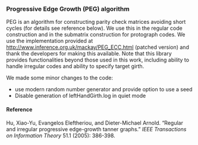 ### Progressive Edge Growth (PEG) algorithm
PEG is an algorithm for constructing parity check matrices avoiding short cycles (for details see reference below). We use this in the regular code construction and in the submatrix construction for protograph codes. We use the implementation provided at http://www.inference.org.uk/mackay/PEG_ECC.html (patched version) and thank the developers for making this available. Note that this library provides functionalities beyond those used in this work, including ability to handle irregular codes and ability to specify target girth.

We made some minor changes to the code:
- use modern random number generator and provide option to use a seed
- Disable generation of leftHandGirth.log in quiet mode

#### Reference
Hu, Xiao-Yu, Evangelos Eleftheriou, and Dieter-Michael Arnold. “Regular and irregular progressive edge-growth tanner graphs.” _IEEE Transactions on Information Theory_ 51.1 (2005): 386-398.
